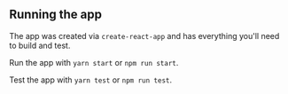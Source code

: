 
## Running the app
The app was created via `create-react-app` and has everything you'll need to build and test.

Run the app with `yarn start` or `npm run start`.

Test the app with `yarn test` or `npm run test`.

